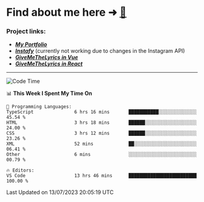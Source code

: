 # Find about me here ➜ [🧑](https://pauabella.dev)

### Project links:
- ***[My Portfolio](https://pauabella.dev)***
- ***[Instafy](https://instafy.me)*** (currently not working due to changes in the Instagram API)
- ***[GiveMeTheLyrics in Vue](https://lyrics.pauabella.dev)***
- ***[GiveMeTheLyrics in React](https://pauabella.dev/GiveMeTheLyrics)***

---
<!--START_SECTION:waka-->
![Code Time](http://img.shields.io/badge/Code%20Time-2%2C309%20hrs%2052%20mins-blue)

📊 **This Week I Spent My Time On** 

```text
💬 Programming Languages: 
TypeScript               6 hrs 16 mins       ███████████░░░░░░░░░░░░░░   45.54 % 
HTML                     3 hrs 18 mins       ██████░░░░░░░░░░░░░░░░░░░   24.00 % 
CSS                      3 hrs 12 mins       ██████░░░░░░░░░░░░░░░░░░░   23.26 % 
XML                      52 mins             ██░░░░░░░░░░░░░░░░░░░░░░░   06.41 % 
Other                    6 mins              ░░░░░░░░░░░░░░░░░░░░░░░░░   00.79 % 

🔥 Editors: 
VS Code                  13 hrs 46 mins      █████████████████████████   100.00 % 
```


 Last Updated on 13/07/2023 20:05:19 UTC
<!--END_SECTION:waka-->
